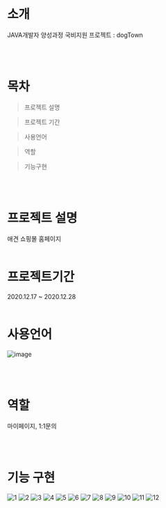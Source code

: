 # 소개
JAVA개발자 양성과정 국비지원 프로젝트 : dogTown

<br><br>

# 목차
> 프로젝트 설명

> 프로젝트 기간

> 사용언어

> 역할

> 기능구현 

<br><br>

# 프로젝트 설명
애견 쇼핑몰 홈페이지 
<br><br>

# 프로젝트기간
2020.12.17 ~ 2020.12.28
<br><br>

# 사용언어
![image](https://github.com/uzleem/spring-for-dogtown/assets/43229599/e9a22299-d419-42d9-9d6d-bea026aa60e9)


<br><br>

# 역할
마이페이지, 1:1문의
 
<br><br>

# 기능 구현
![1](https://github.com/uzleem/spring-for-dogtown/assets/43229599/72566c14-b53f-4e39-bf7b-4b28d9efa7d7)
![2](https://github.com/uzleem/spring-for-dogtown/assets/43229599/80aa60ad-aa80-4bb4-a3f8-ddcbd359b496)
![3](https://github.com/uzleem/spring-for-dogtown/assets/43229599/260dd9fb-8818-41ca-b2de-bd69f58f899b)
![4](https://github.com/uzleem/spring-for-dogtown/assets/43229599/ede0cfb4-7233-47bb-a0df-112ceb39651a)
![5](https://github.com/uzleem/spring-for-dogtown/assets/43229599/b7390d00-276c-4537-851d-6e3a24db083a)
![6](https://github.com/uzleem/spring-for-dogtown/assets/43229599/ee301052-c361-4a45-970e-6a8ed4ceba2e)
![7](https://github.com/uzleem/spring-for-dogtown/assets/43229599/2f5fc3bc-c4a9-496d-a418-b1fe8266d66a)
![8](https://github.com/uzleem/spring-for-dogtown/assets/43229599/2dad333b-e55c-48a7-9951-8515706bacb5)
![9](https://github.com/uzleem/spring-for-dogtown/assets/43229599/07871f47-8780-4ceb-8878-1514c606e7cf)
![10](https://github.com/uzleem/spring-for-dogtown/assets/43229599/4371062c-22f9-4d5f-8853-dcdcc6eab1be)
![11](https://github.com/uzleem/spring-for-dogtown/assets/43229599/20dae3ca-03e0-47ed-a020-bc577b862b7c)
![12](https://github.com/uzleem/spring-for-dogtown/assets/43229599/2683f6c4-2320-455c-9109-6044d457482c)
